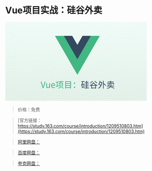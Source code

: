 # Vue项目实战：硅谷外卖

![img](../../../assets/study163/free/f08e335da32a46628924c3beeda1e87c.jpg)

> 价格：免费

> [官方链接：https://study.163.com/course/introduction/1209510803.htm](https://study.163.com/course/introduction/1209510803.htm)

> [阿里网盘：]()

> [百度网盘：]()

> [夸克网盘：]()
